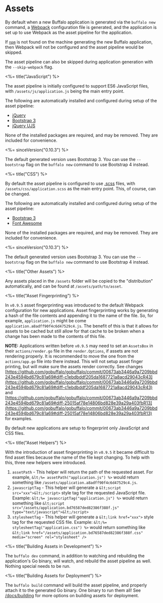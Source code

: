 # Assets

By default when a new Buffalo application is generated via the `buffalo new` command, a [Webpack](https://webpack.github.io) configuration file is generated, and the application is set up to use Webpack as the asset pipeline for the application.

If [`npm`](https://www.npmjs.com) is not found on the machine generating the new Buffalo application, then Webpack will not be configured and the asset pipeline would be skipped.

The asset pipeline can also be skipped during application generation with the `--skip-webpack` flag.

<%= title("JavaScript") %>

The asset pipeline is initially configured to support ES6 JavaScript files, with `/assets/js/application.js` being the main entry point.

The following are automatically installed and configured during setup of the asset pipeline:

* [jQuery](https://jquery.com)
* [Bootstrap 3](http://getbootstrap.com)
* [jQuery UJS](https://github.com/rails/jquery-ujs)

None of the installed packages are required, and may be removed. They are included for convenience.

<%= sinceVersion("0.10.3") %>

The default generated version uses Bootstrap 3. You can use the `--bootstrap` flag on the `buffalo new` command to use Bootstrap 4 instead.

<%= title("CSS") %>

By default the asset pipeline is configured to use [.scss](http://sass-lang.com) files, with `/assets/css/application.scss` as the main entry point. This, of course, can be changed.

The following are automatically installed and configured during setup of the asset pipeline:

* [Bootstrap 3](http://getbootstrap.com)
* [Font Awesome](http://fontawesome.io)

None of the installed packages are required, and may be removed. They are included for convenience.

<%= sinceVersion("0.10.3") %>

The default generated version uses Bootstrap 3. You can use the `--bootstrap` flag on the `buffalo new` command to use Bootstrap 4 instead.

<%= title("Other Assets") %>

Any assets placed in the `/assets` folder will be copied to the "distribution" automatically, and can be found at `/assets/path/to/asset`.

<%= title("Asset Fingerprinting") %>

In `v0.9.5` asset fingerprinting was introduced to the default Webpack configuration for new applications. Asset fingerprinting works by generating a hash of the file contents and appending it to the name of the file. So, for example, `application.js` might be come `application.a8adff90f4c6d47529c4.js`. The benefit of this is that it allows for assets to be cached but still allow for that cache to be broken when a change has been made to the contents of this file.

**NOTE:** Applications written before `v0.9.5` may need to set an `AssetsBox` in their `actions/render.go` file in the `render.Options`, if assets are not rendering properly. It is recommended to move the one from the `actions/app.go` file into there instead. This will not setup asset finger printing, but will make sure the assets render correctly. See changes [https://github.com/gobuffalo/gobuffalo/commit/00673ab3446a9a7209bbd243e4594bd679c81a69#diff-c1ebdbddf205da1687721a8acd29043cR43](https://github.com/gobuffalo/gobuffalo/commit/00673ab3446a9a7209bbd243e4594bd679c81a69#diff-c1ebdbddf205da1687721a8acd29043cR43) and [https://github.com/gobuffalo/gobuffalo/commit/00673ab3446a9a7209bbd243e4594bd679c81a69#diff-25015af78e14806bd828e39a29a403fbR13](https://github.com/gobuffalo/gobuffalo/commit/00673ab3446a9a7209bbd243e4594bd679c81a69#diff-25015af78e14806bd828e39a29a403fbR13) for examples.

By default new applications are setup to fingerprint only JavaScript and CSS files.

<%= title("Asset Helpers") %>

With the introduction of asset fingerprinting in `v0.9.5` it became difficult to find asset files because the name of the file kept changing. To help with this, three new helpers were introduced.

1. `assetPath` - This helper will return the path of the requested asset. For example, `&lt;%= assetPath("application.js") %>` would return something like `/assets/application.a8adff90f4c6d47529c4.js`.
1. `javascriptTag` - This helper will generate a `&lt;script src="xxx">&lt;/script>` style tag for the requested JavaScript file. Example: `&lt;%= javascriptTag("application.js") %>` would return something like `&lt;script src="/assets/application.bd76587ded82386f388f.js" type="text/javascript">&lt;/script>`
1. `stylesheetTag` - This helper will generate a `&lt;link href="xxx">` style tag for the requested CSS file. Example: `&lt;%= stylesheetTag("application.css") %>` would return something like `&lt;link href="/assets/application.bd76587ded82386f388f.css" media="screen" rel="stylesheet" />`

<%= title("Building Assets in Development") %>

The `buffalo dev` command, in addition to watching and rebuilding the application's Go binary, will watch, and rebuild the asset pipeline as well. Nothing special needs to be run.

<%= title("Building Assets for Deployment") %>

The `buffalo build` command will build the asset pipeline, and properly attach it to the generated Go binary. One binary to run them all! See [/docs/building](/docs/building) for more options on building assets for deployment.

